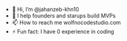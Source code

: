 - 👋 Hi, I’m @jahanzeb-khn10
- 👀 I help founders and starups build MVPs
- 📫 How to reach me wolfnocodestudio.com
- ⚡ Fun fact: I have 0 experience in coding

<!---
jahanzeb-khn10/jahanzeb-khn10 is a ✨ special ✨ repository because its `README.md` (this file) appears on your GitHub profile.
You can click the Preview link to take a look at your changes.
--->
